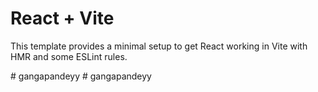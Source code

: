 # React + Vite

This template provides a minimal setup to get React working in Vite with HMR and some ESLint rules.


#   g a n g a p a n d e y y 
 
 #   g a n g a p a n d e y y 
 
 
